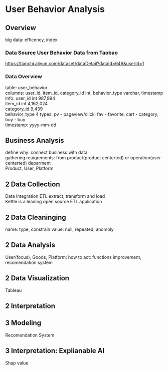 # User Behavior Analysis

## Overview
big data: efficency, index


### Data Source User Behavior Data from Taobao
https://tianchi.aliyun.com/dataset/dataDetail?dataId=649&userId=1

### Data Overview 
table: user_behavior<br>
columns: user_id, item_id, category_id int, behavior_type varchar, timestamp<br>
Info:
user_id int 987,994 <br>
item_id int 4,162,024<br>
category_id 9,439<br>
behavior_type 4 types: pv - pageview/click, fav - favorite, cart - category, buy - buy<br>
timestamp: yyyy-mm-dd<br>

## Business Analysis
define why: connect business with data<br> 
gathering reuiqrements: from product(product centerted) or operation(user centerted) deparment<br> 
Product, User, Platform <br> 

## 2 Data Collection 
Data Integration ETL extract, transform and load<br>
Kettle is a leading open source ETL application<br>

## 2 Data Cleaninging 
name: type, constrain 
value: null, repeated, anomoly 

## 2 Data Analysis 
User(focus), Goods, Platform: how to act: functions improvement, recomendation system 

## 2 Data Visualization 
Tableau 

## 2 Interpretation 


## 3 Modeling 

Recomendation System 

## 3 Interpretation: Explianable AI 

Shap value 
